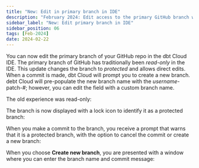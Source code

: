 ```yaml
---
title: "New: Edit in primary branch in IDE"
description: "February 2024: Edit access to the primary GitHub branch while in the IDE. This was previously a read-only feature."
sidebar_label: "New: Edit primary branch in IDE"
sidebar_position: 06
tags: [Feb-2024]
date: 2024-02-22
---
```


You can now edit the primary branch of your GitHub repo in the dbt Cloud IDE. The primary branch of GitHub has traditionally been _read-only_ in the IDE. This update changes the branch to _protected_ and allows direct edits. When a commit is made, dbt Cloud will prompt you to create a new branch. debt Cloud will pre-populate the new branch name with the _username_-patch-#; however, you can edit the field with a custom branch name.

The old experience was read-only:

<Lightbox src="/img/docs/dbt-cloud/using-dbt-cloud/read-only.png" width="90%" title="Old read-only experience"/>

The branch is now displayed with a lock icon to identify it as a protected branch:

<Lightbox src="/img/docs/dbt-cloud/using-dbt-cloud/protected.png" width="90%" title="New protected experience"/>

When you make a commit to the branch, you receive a prompt that warns that it is a protected branch, with the option to cancel the commit or create a new branch:

<Lightbox src="/img/docs/dbt-cloud/using-dbt-cloud/commit-popup.png" width="90%" title="Protected branch pop-up window"/>

When you choose **Create new branch**, you are presented with a window where you can enter the branch name and commit message:

<Lightbox src="/img/docs/dbt-cloud/using-dbt-cloud/create-new-branch.png" width="90%" title="Create new branch window"/>
